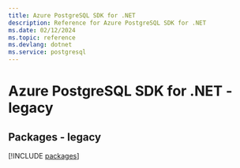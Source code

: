 ```yaml
---
title: Azure PostgreSQL SDK for .NET
description: Reference for Azure PostgreSQL SDK for .NET
ms.date: 02/12/2024
ms.topic: reference
ms.devlang: dotnet
ms.service: postgresql
---
```

# Azure PostgreSQL SDK for .NET - legacy
## Packages - legacy
[!INCLUDE [packages](postgresql-index.md)]
